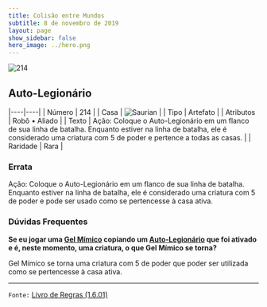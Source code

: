 ```yaml
---
title: Colisão entre Mundos
subtitle: 8 de novembro de 2019
layout: page
show_sidebar: false
hero_image: ../hero.png
---
```


![214](https://cdn.keyforgegame.com/media/card_front/pt/452_214_54FJ6MX32V52_pt.png)

## Auto-Legionário

|----|----|
| Número | 214 |
| Casa | ![Saurian](https://archonarcana.com/images/thumb/9/9e/Saurian_P.png/22px-Saurian_P.png "Sauro") |
| Tipo | Artefato |
| Atributos | Robô • Aliado |
| Texto | Ação: Coloque o Auto-Legionário  em um flanco de sua linha de batalha. Enquanto estiver na linha de batalha, ele é considerado uma criatura com 5 de poder e pertence a todas as casas. |
| Raridade | Rara |

### Errata

Ação: Coloque o Auto-Legionário em um flanco de sua linha de batalha. Enquanto estiver na linha de batalha, ele é considerado uma criatura com 5 de poder e pode ser usado como se pertencesse à casa ativa.

### Dúvidas Frequentes

**Se eu jogar uma [Gel Mímico](/wc/170) copiando um [Auto-Legionário](/wc/214) que
foi ativado e é, neste momento, uma criatura, o que Gel Mímico
se torna?**

Gel Mímico se torna uma criatura com 5 de poder que poder ser
utilizada como se pertencesse à casa ativa.

<hr/>

`Fonte:` [Livro de Regras (1.6.01)](https://drive.google.com/open?id=1YNhLKUC0xfriiMwFYpDu1Go3zPJw6gYo)
